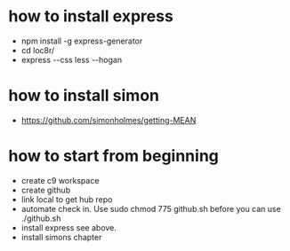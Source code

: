 # how to install express
* npm install -g express-generator
* cd loc8r/
* express --css less --hogan

# how to install simon
* https://github.com/simonholmes/getting-MEAN

# how to start from beginning
* create c9 workspace
* create github
* link local to get hub repo
* automate check in. Use sudo chmod 775 github.sh before you can use ./github.sh
* install express see above.
* install simons chapter

